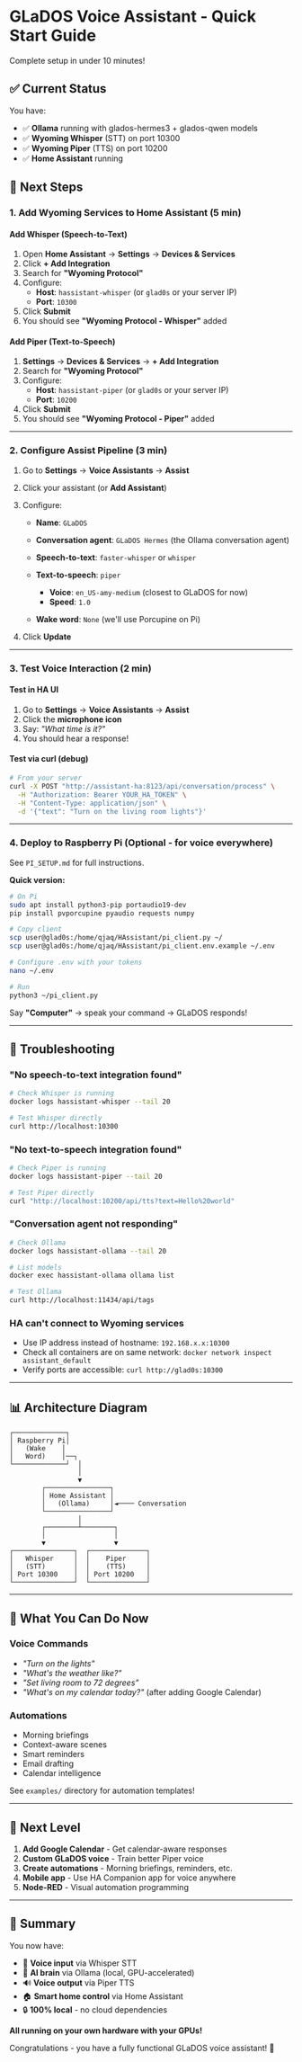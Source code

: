 # GLaDOS Voice Assistant - Quick Start Guide

Complete setup in under 10 minutes!

## ✅ Current Status

You have:
- ✅ **Ollama** running with glados-hermes3 + glados-qwen models
- ✅ **Wyoming Whisper** (STT) on port 10300
- ✅ **Wyoming Piper** (TTS) on port 10200
- ✅ **Home Assistant** running

## 🎯 Next Steps

### 1. Add Wyoming Services to Home Assistant (5 min)

#### Add Whisper (Speech-to-Text)
1. Open **Home Assistant** → **Settings** → **Devices & Services**
2. Click **+ Add Integration**
3. Search for **"Wyoming Protocol"**
4. Configure:
   - **Host**: `hassistant-whisper` (or `glad0s` or your server IP)
   - **Port**: `10300`
5. Click **Submit**
6. You should see **"Wyoming Protocol - Whisper"** added

#### Add Piper (Text-to-Speech)
1. **Settings** → **Devices & Services** → **+ Add Integration**
2. Search for **"Wyoming Protocol"**
3. Configure:
   - **Host**: `hassistant-piper` (or `glad0s` or your server IP)
   - **Port**: `10200`
4. Click **Submit**
5. You should see **"Wyoming Protocol - Piper"** added

---

### 2. Configure Assist Pipeline (3 min)

1. Go to **Settings** → **Voice Assistants** → **Assist**
2. Click your assistant (or **Add Assistant**)
3. Configure:

   - **Name**: `GLaDOS`

   - **Conversation agent**: `GLaDOS Hermes` (the Ollama conversation agent)

   - **Speech-to-text**: `faster-whisper` or `whisper`

   - **Text-to-speech**: `piper`
     - **Voice**: `en_US-amy-medium` (closest to GLaDOS for now)
     - **Speed**: `1.0`

   - **Wake word**: `None` (we'll use Porcupine on Pi)

4. Click **Update**

---

### 3. Test Voice Interaction (2 min)

#### Test in HA UI
1. Go to **Settings** → **Voice Assistants** → **Assist**
2. Click the **microphone icon**
3. Say: *"What time is it?"*
4. You should hear a response!

#### Test via curl (debug)
```bash
# From your server
curl -X POST "http://assistant-ha:8123/api/conversation/process" \
  -H "Authorization: Bearer YOUR_HA_TOKEN" \
  -H "Content-Type: application/json" \
  -d '{"text": "Turn on the living room lights"}'
```

---

### 4. Deploy to Raspberry Pi (Optional - for voice everywhere)

See `PI_SETUP.md` for full instructions.

**Quick version:**
```bash
# On Pi
sudo apt install python3-pip portaudio19-dev
pip install pvporcupine pyaudio requests numpy

# Copy client
scp user@glad0s:/home/qjaq/HAssistant/pi_client.py ~/
scp user@glad0s:/home/qjaq/HAssistant/pi_client.env.example ~/.env

# Configure .env with your tokens
nano ~/.env

# Run
python3 ~/pi_client.py
```

Say **"Computer"** → speak your command → GLaDOS responds!

---

## 🔧 Troubleshooting

### "No speech-to-text integration found"
```bash
# Check Whisper is running
docker logs hassistant-whisper --tail 20

# Test Whisper directly
curl http://localhost:10300
```

### "No text-to-speech integration found"
```bash
# Check Piper is running
docker logs hassistant-piper --tail 20

# Test Piper directly
curl "http://localhost:10200/api/tts?text=Hello%20world"
```

### "Conversation agent not responding"
```bash
# Check Ollama
docker logs hassistant-ollama --tail 20

# List models
docker exec hassistant-ollama ollama list

# Test Ollama
curl http://localhost:11434/api/tags
```

### HA can't connect to Wyoming services
- Use IP address instead of hostname: `192.168.x.x:10300`
- Check all containers are on same network: `docker network inspect assistant_default`
- Verify ports are accessible: `curl http://glad0s:10300`

---

## 📊 Architecture Diagram

```
┌─────────────┐
│ Raspberry Pi│
│   (Wake    │
│   Word)    │──┐
└─────────────┘  │
                 │
                 ▼
        ┌────────────────┐
        │ Home Assistant │
        │   (Ollama)     │◄──── Conversation
        └────────────────┘
                 │
        ┌────────┴────────┐
        │                 │
        ▼                 ▼
┌───────────────┐  ┌──────────────┐
│   Whisper     │  │    Piper     │
│   (STT)       │  │    (TTS)     │
│ Port 10300    │  │ Port 10200   │
└───────────────┘  └──────────────┘
```

---

## 🚀 What You Can Do Now

### Voice Commands
- *"Turn on the lights"*
- *"What's the weather like?"*
- *"Set living room to 72 degrees"*
- *"What's on my calendar today?"* (after adding Google Calendar)

### Automations
- Morning briefings
- Context-aware scenes
- Smart reminders
- Email drafting
- Calendar intelligence

See `examples/` directory for automation templates!

---

## 🎯 Next Level

1. **Add Google Calendar** - Get calendar-aware responses
2. **Custom GLaDOS voice** - Train better Piper voice
3. **Create automations** - Morning briefings, reminders, etc.
4. **Mobile app** - Use HA Companion app for voice anywhere
5. **Node-RED** - Visual automation programming

---

## 📝 Summary

You now have:
- 🎤 **Voice input** via Whisper STT
- 🧠 **AI brain** via Ollama (local, GPU-accelerated)
- 🔊 **Voice output** via Piper TTS
- 🏠 **Smart home control** via Home Assistant
- 🔒 **100% local** - no cloud dependencies

**All running on your own hardware with your GPUs!**

Congratulations - you have a fully functional GLaDOS voice assistant! 🎉
